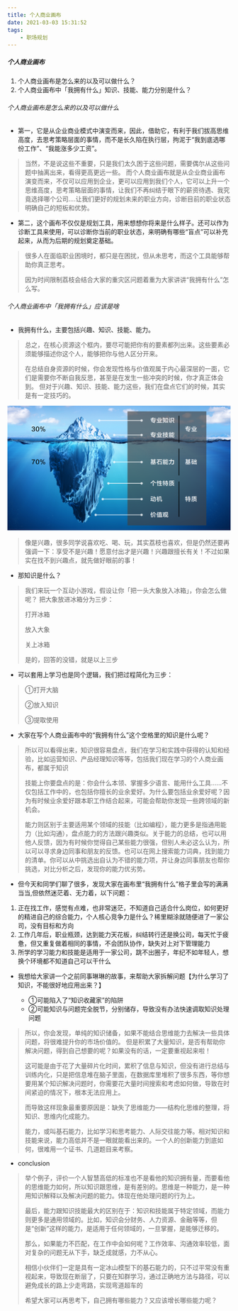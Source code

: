 ```yaml
---
title: 个人商业画布
date: 2021-03-03 15:31:52
tags:
    - 职场规划
---
```


##### 个人商业画布

1. 个人商业画布是怎么来的以及可以做什么？
1. 个人商业画布中「我拥有什么」知识、技能、能力分别是什么？

###### 个人商业画布是怎么来的以及可以做什么

- 第一，它是从企业商业模式中演变而来，因此，借助它，有利于我们拔高思维高度，去思考策略层面的事情，而不是长久陷在执行层，拘泥于“我到底选哪份工作”、“我能涨多少工资”。

> 当然，不是说这些不重要，只是我们太久困于这些问题，需要偶尔从这些问题中抽离出来，看得更高更远一些。
> 而个人商业画布就是从企业商业画布演变而来，不仅可以应用到企业，更可以应用到我们个人，它可以上升一个思维高度，思考策略层面的事情，让我们不再纠结于眼下的薪资待遇、我究竟选择哪个公司....让我们更好的规划未来的职业方向，诊断目前的职业状态明确自己的短板和优势。

- 第二，这个画布不仅仅是规划工具，用来想想你将来是什么样子。还可以作为诊断工具来使用，可以诊断你当前的职业状态，来明确有哪些“盲点”可以补充起来，从而为后期的规划奠定基础。

> 很多人在面临职业困境时，都只是在困扰，但从未思考，而这个工具能够帮助你真正思考。
>
> 因为时间限制荔枝会结合大家的重灾区问题着重为大家讲讲“我拥有什么”怎么写。

###### 个人商业画布中「我拥有什么」应该是啥

- 我拥有什么，主要包括兴趣、知识、技能、能力。

> 总之，在核心资源这个框内，要尽可能把你有的要素都列出来。这些要素必须能够描述你这个人，能够把你与他人区分开来。
>
> 在总结自身资源的时候，你会发现性格与价值观属于内心最深层的一面，它们是需要你不断自我反思，甚至是在发生一些冲突的时候，你才真正体会到。
> 但对于兴趣、知识、技能、能力这些，我们在盘点它们的时候，其实是有一定技巧的。

![20210303153824-2021-03-03-15-38-26-](https://raw.githubusercontent.com/CatzillaOrz/imgcdn/master/vsc_img/20210303153824-2021-03-03-15-38-26-.png)

> 像是兴趣，很多同学说喜欢吃、喝、玩，其实荔枝也喜欢，但是仍然还要再强调一下：享受不是兴趣！愿意付出才是兴趣！兴趣跟擅长有关！不过如果实在找不到兴趣点，就先做好眼前的事！

- 那知识是什么？

> 我们来玩一个互动小游戏，假设让你「把一头大象放入冰箱」，你会怎么做呢？
> 把大象放进冰箱分为三步：
>
> 打开冰箱
>
> 放入大象
>
> 关上冰箱
>
> 是的，回答的没错，就是以上三步

- 可以套用上学习也是同个逻辑，我们把过程简化为三步：
>
> ①打开大脑
>
> ②放入知识
>
> ③提取使用

- 大家在写个人商业画布中的“我拥有什么”这个空格里的知识是什么呢？

> 所以可以看得出来，知识很容易盘点，我们在学习和实践中获得的认知和经验，比如运营知识、产品经理知识等等，包括我们现在学习的个人商业画布，都属于知识
>
> 技能上你要盘点的是：你会什么本领、掌握多少语言、能用什么工具……不仅包括工作中的，也包括你擅长的业余爱好。为什么要包括业余爱好呢？因为有时候业余爱好跟本职工作结合起来，可能会帮助你发现一些跨领域的新机会。
>
> 能力则区别于主要适用某个领域的技能（比如编程），能力更多是指通用能力（比如沟通），盘点能力的方法跟兴趣类似。关于能力的总结，也可以用他人反馈，因为有时候你觉得自己某些能力很强，但别人未必这么认为，所以可以寻求身边同事和朋友的反馈。也可以在网上搜索能力词典，找到能力的清单。你可以从中挑选出自认为不错的能力项，并让身边同事朋友也帮你挑选，对比分析之后，发现你的能力优劣势。
>

- 但今天和同学们聊了很多，发现大家在画布里“我拥有什么”格子里会写的满满当当,但依然迷茫着、无力着，以下问题：

1. 正在找工作，感觉有点难，也非常迷茫，不知道自己适合什么岗位，如何更好的精进自己的综合能力，个人核心竞争力是什么？稀里糊涂就随便进了一家公司，没有目标和方向
1. 工作几年后，职业瓶颈，达到能力天花板，纠结转行还是换公司，每天忙于疲惫，但又重复做着相同的事情，不会团队协作，缺失对上对下管理能力
1. 所学的学习能力和技能是适用于一家公司，跳不出圈子，年纪不如年轻人，想换个环境都不知道自己可以干什么

- 我想给大家讲一个之前同事琳琳的故事，来帮助大家拆解问题【为什么学习了知识，不能很好地应用出来？】

  - ①可能陷入了“知识收藏家”的陷阱
  - ②可能知识与问题完全脱节，分别储存，导致没有办法快速调取知识处理问题

> 所以，你会发现，单纯的知识储备，如果不能结合思维能力去解决一些具体问题，将很难提升你的市场价值的。
> 但是积累了大量知识，是否有帮助你解决问题，得到自己想要的呢？如果没有的话，一定要重视起来啦！
>
> 这可能是由于花了大量碎片化时间，累积了信息与知识，但没有进行总结与训练内化，只是把信息堆在脑子里面，在数据库里堆积了很多东西，等你想要用某个知识解决问题时，你需要花大量时间搜索和考虑如何做，导致在时间紧迫的情况下，根本无法应用上。
>
> 而导致这样现象最重要原因是：缺失了思维能力——结构化思维的整理，将知识、思维内化成能力。
>
> 能力，或叫基石能力，比如学习和思考能力、人际交往能力等。相对知识和技能来说，能力高低并不是一眼就能看出来的。一个人的创新能力到底如何，很难用一个证书、几道题目来考察。

- conclusion

> 举个例子，评价一个人智慧高低的标准也不是看他的知识拥有量，而要看他的思维能力如何，所以知识跟思维，是有差别的。思维是一种能力，是一种用知识解释以及解决问题的能力。体现在他处理问题的行为上。
>
> 最后，能力跟知识技能最大的区别在于：知识和技能属于特定领域，而能力则更多是通用领域的。比如，知识会分财务、人力资源、金融等等，但是“创新”这样的能力，是适用于任何领域的，一旦掌握，是能够迁移的。
>
> 那么，如果能力不匹配，在工作中会如何呢？工作效率、沟通效率较低，面对复杂的问题无从下手，缺乏成就感，力不从心。
>
> 相信小伙伴们一定是具有一定冰山模型下的基石能力的，只不过平常没有重视起来，导致现在断层了，只要在知群学习，通过正确地方法与路径，可以避免成长的路上少走弯路，实现弯道超车的
>
> 希望大家可以再思考下，自己拥有哪些能力？又应该增长哪些能力呢？
